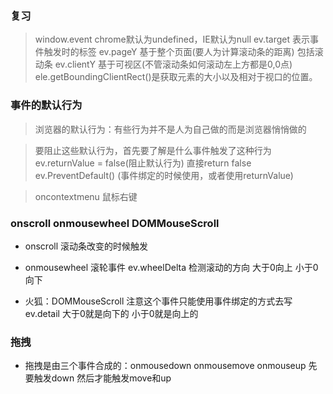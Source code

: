 ### 复习
> window.event  chrome默认为undefined，IE默认为null
> ev.target 表示事件触发时的标签
>ev.pageY 基于整个页面(要人为计算滚动条的距离) 包括滚动条
>ev.clientY 基于可视区(不管滚动条如何滚动左上方都是0,0点)
>ele.getBoundingClientRect()是获取元素的大小以及相对于视口的位置。

### 事件的默认行为
>浏览器的默认行为：有些行为并不是人为自己做的而是浏览器悄悄做的

>要阻止这些默认行为，首先要了解是什么事件触发了这种行为  ev.returnValue = false(阻止默认行为)   直接return false  ev.PreventDefault() (事件绑定的时候使用，或者使用returnValue)

>oncontextmenu 鼠标右键

### onscroll onmousewheel DOMMouseScroll

- onscroll 滚动条改变的时候触发

- onmousewheel 滚轮事件   ev.wheelDelta 检测滚动的方向  大于0向上  小于0向下

- 火狐：DOMMouseScroll 注意这个事件只能使用事件绑定的方式去写
   ev.detail  大于0就是向下的  小于0就是向上的




### 拖拽

- 拖拽是由三个事件合成的：onmousedown  onmousemove   onmouseup   先要触发down 然后才能触发move和up